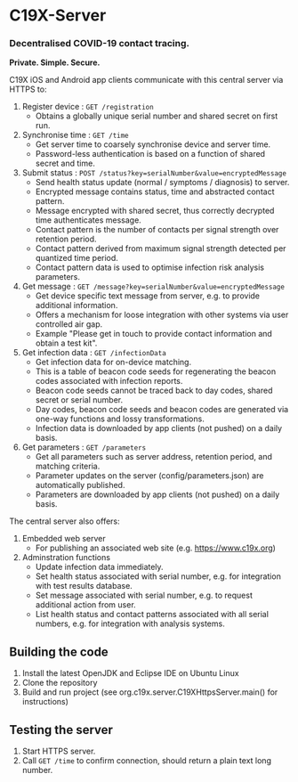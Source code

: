# C19X-Server

### Decentralised COVID-19 contact tracing.
**Private. Simple. Secure.**

C19X iOS and Android app clients communicate with this central server via HTTPS to:
1. Register device : `GET /registration`
   - Obtains a globally unique serial number and shared secret on first run.
2. Synchronise time : `GET /time`
   - Get server time to coarsely synchronise device and server time.
   - Password-less authentication is based on a function of shared secret and time.
3. Submit status : `POST /status?key=serialNumber&value=encryptedMessage`
   - Send health status update (normal / symptoms / diagnosis) to server.
   - Encrypted message contains status, time and abstracted contact pattern.
   - Message encrypted with shared secret, thus correctly decrypted time authenticates message.
   - Contact pattern is the number of contacts per signal strength over retention period.
   - Contact pattern derived from maximum signal strength detected per quantized time period.
   - Contact pattern data is used to optimise infection risk analysis parameters.
4. Get message : `GET /message?key=serialNumber&value=encryptedMessage`
   - Get device specific text message from server, e.g. to provide additional information.
   - Offers a mechanism for loose integration with other systems via user controlled air gap.
   - Example "Please get in touch to provide contact information and obtain a test kit".
5. Get infection data : `GET /infectionData`
   - Get infection data for on-device matching.
   - This is a table of beacon code seeds for regenerating the beacon codes associated with infection reports.
   - Beacon code seeds cannot be traced back to day codes, shared secret or serial number.
   - Day codes, beacon code seeds and beacon codes are generated via one-way functions and lossy transformations.
   - Infection data is downloaded by app clients (not pushed) on a daily basis.
6. Get parameters : `GET /parameters`
   - Get all parameters such as server address, retention period, and matching criteria.
   - Parameter updates on the server (config/parameters.json) are automatically published.
   - Parameters are downloaded by app clients (not pushed) on a daily basis. 
   
The central server also offers:
1. Embedded web server
   - For publishing an associated web site (e.g. https://www.c19x.org)
2. Adminstration functions
   - Update infection data immediately.
   - Set health status associated with serial number, e.g. for integration with test results database.
   - Set message associated with serial number, e.g. to request additional action from user.
   - List health status and contact patterns associated with all serial numbers, e.g. for integration with analysis systems.

## Building the code

1. Install the latest OpenJDK and Eclipse IDE on Ubuntu Linux
2. Clone the repository
3. Build and run project (see org.c19x.server.C19XHttpsServer.main() for instructions)

## Testing the server

1. Start HTTPS server.
2. Call `GET /time` to confirm connection, should return a plain text long number.

